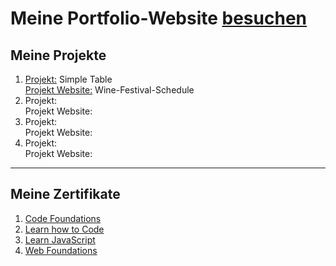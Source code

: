 # Meine Portfolio-Website [besuchen](https://oliveroeguet.github.io/Portfolio)

## Meine Projekte 

1. [Projekt:](https://github.com/OliverOeguet/Wine-Festival-Schedule) Simple Table <br>
   [Projekt Website:](https://oliveroeguet.github.io/Wine-Festival-Schedule) Wine-Festival-Schedule
2. Projekt: <br>
   Projekt Website:
3. Projekt: <br>
   Projekt Website:
4. Projekt: <br>
   Projekt Website:

-------------------------

## Meine Zertifikate


1. [Code Foundations](./Images/CodeFoundationsSkillPath.pdf)
2. [Learn how to Code](./Images/LearnHowtoCodeCourse.pdf)
3. [Learn JavaScript](./Images/LearnJavaScriptCourse.pdf)
4. [Web Foundations](./Images/WebFoundations.png)
